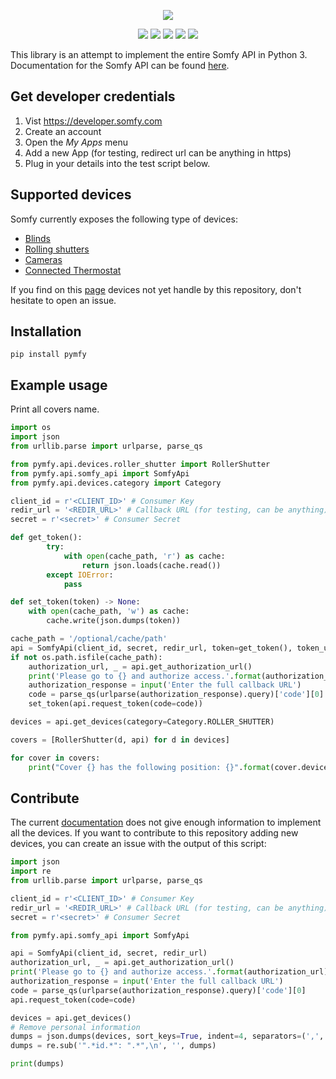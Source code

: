 <p align=center>
    <img src="https://developer.somfy.com/sites/default/files/img/SoOpen.png"/>
</p>
<p align=center>
    <a href="https://pypi.org/project/pymfy/"><img src="https://img.shields.io/pypi/v/pymfy.svg"/></a>
    <a href="https://travis-ci.org/tetienne/somfy-open-api"><img src="https://img.shields.io/travis/tetienne/somfy-open-api.svg"/></a>
    <a href="https://codeclimate.com/github/tetienne/somfy-open-api/maintainability"><img src="https://api.codeclimate.com/v1/badges/efefe25b6c0dc796bc1c/maintainability" /></a>
    <a href="https://codeclimate.com/github/tetienne/somfy-open-api/test_coverage"><img src="https://api.codeclimate.com/v1/badges/efefe25b6c0dc796bc1c/test_coverage" /></a>
    <a href="https://github.com/psf/black"><img src="https://img.shields.io/badge/code%20style-black-000000.svg" /></a>
</p>
 
This library is an attempt to implement the entire Somfy API in Python 3.
Documentation for the Somfy API can be found [here](https://developer.somfy.com/somfy-open-api/apis).


## Get developer credentials

1. Vist https://developer.somfy.com
2. Create an account
3. Open the *My Apps* menu
4. Add a new App (for testing, redirect url can be anything in https)
4. Plug in your details into the test script below.

## Supported devices
Somfy currently exposes the following type of devices:
  - [Blinds](https://developer.somfy.com/products/blinds-interior-and-exterior)
  - [Rolling shutters](https://developer.somfy.com/products/rolling-shutters)
  - [Cameras](https://developer.somfy.com/products/cameras)
  - [Connected Thermostat](https://developer.somfy.com/products/connected-thermostat)
  
If you find on this [page](https://developer.somfy.com/products-services-informations) devices not yet handle by this
repository, don't hesitate to open an issue.

## Installation
```
pip install pymfy
```

## Example usage

Print all covers name.

```python
import os
import json
from urllib.parse import urlparse, parse_qs

from pymfy.api.devices.roller_shutter import RollerShutter
from pymfy.api.somfy_api import SomfyApi
from pymfy.api.devices.category import Category

client_id = r'<CLIENT_ID>' # Consumer Key
redir_url = '<REDIR_URL>' # Callback URL (for testing, can be anything)
secret = r'<secret>' # Consumer Secret

def get_token():
        try:
            with open(cache_path, 'r') as cache:
                return json.loads(cache.read())
        except IOError:
            pass

def set_token(token) -> None:
    with open(cache_path, 'w') as cache:
        cache.write(json.dumps(token))

cache_path = '/optional/cache/path'
api = SomfyApi(client_id, secret, redir_url, token=get_token(), token_updater=set_token)
if not os.path.isfile(cache_path):
    authorization_url, _ = api.get_authorization_url()
    print('Please go to {} and authorize access.'.format(authorization_url))
    authorization_response = input('Enter the full callback URL')
    code = parse_qs(urlparse(authorization_response).query)['code'][0]
    set_token(api.request_token(code=code))

devices = api.get_devices(category=Category.ROLLER_SHUTTER)

covers = [RollerShutter(d, api) for d in devices]

for cover in covers:
    print("Cover {} has the following position: {}".format(cover.device.name, cover.get_position()))

```

## Contribute
The current [documentation](https://developer.somfy.com/products-services-informations) does not give enough information to implement all the devices.
If you want to contribute to this repository adding new devices, you can create an issue with the output of this script:
```python
import json
import re
from urllib.parse import urlparse, parse_qs

client_id = r'<CLIENT_ID>' # Consumer Key
redir_url = '<REDIR_URL>' # Callback URL (for testing, can be anything)
secret = r'<secret>' # Consumer Secret

from pymfy.api.somfy_api import SomfyApi

api = SomfyApi(client_id, secret, redir_url)
authorization_url, _ = api.get_authorization_url()
print('Please go to {} and authorize access.'.format(authorization_url))
authorization_response = input('Enter the full callback URL')
code = parse_qs(urlparse(authorization_response).query)['code'][0]
api.request_token(code=code)

devices = api.get_devices()
# Remove personal information
dumps = json.dumps(devices, sort_keys=True, indent=4, separators=(',', ': '))
dumps = re.sub('".*id.*": ".*",\n', '', dumps)

print(dumps)
```

